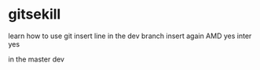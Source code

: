 # gitsekill
learn how to use git
insert line in the dev branch
insert again
 AMD yes
inter yes


in the master dev
